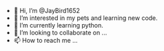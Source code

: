 - 👋 Hi, I’m @JayBird1652
- 👀 I’m interested in my pets and learning new code.
- 🌱 I’m currently learning python.
- 💞️ I’m looking to collaborate on ...
- 📫 How to reach me ...

<!---
JayBird1652/JayBird1652 is a ✨ special ✨ repository because its `README.md` (this file) appears on your GitHub profile.
You can click the Preview link to take a look at your changes.
--->
